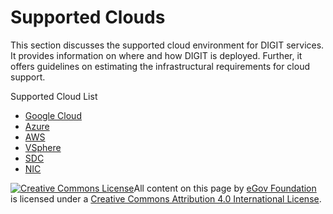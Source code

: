 # Supported Clouds

This section discusses the supported cloud environment for DIGIT services. It provides information on where and how DIGIT is deployed. Further, it offers guidelines on estimating the infrastructural requirements for cloud support.

Supported Cloud List

* [Google Cloud](google-cloud-platform.md)
* [Azure](azure.md)
* [AWS](infra-provisioning-aws.md)
* [VSphere](vsphere.md)
* [SDC](sdc-state-data-center.md)
* [NIC](nic-national-informatica-cloud.md)



 [![Creative Commons License](https://i.creativecommons.org/l/by/4.0/80x15.png)​](http://creativecommons.org/licenses/by/4.0/)All content on this page by [eGov Foundation](https://egov.org.in/) is licensed under a [Creative Commons Attribution 4.0 International License](http://creativecommons.org/licenses/by/4.0/).



